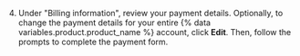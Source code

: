 4. Under "Billing information", review your payment details. Optionally, to change the payment details for your entire {% data variables.product.product_name %} account, click **Edit**. Then, follow the prompts to complete the payment form.
